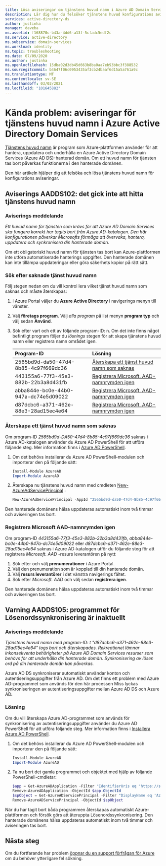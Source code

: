 ```yaml
---
title: Lösa aviseringar om tjänstens huvud namn i Azure AD Domain Services | Microsoft Docs
description: Lär dig hur du felsöker tjänstens huvud konfigurations aviseringar för Azure Active Directory Domain Services
services: active-directory-ds
author: justinha
manager: daveba
ms.assetid: f168870c-b43a-4dd6-a13f-5cfadc5edf2c
ms.service: active-directory
ms.subservice: domain-services
ms.workload: identity
ms.topic: troubleshooting
ms.date: 07/09/2020
ms.author: justinha
ms.openlocfilehash: 15dba02d3db45d663b8ba0aa7eb93bbc3f388532
ms.sourcegitcommit: b4647f06c0953435af3cb24baaf6d15a5a761a9c
ms.translationtype: MT
ms.contentlocale: sv-SE
ms.lasthandoff: 03/02/2021
ms.locfileid: "101645882"
---
```

# <a name="known-issues-service-principal-alerts-in-azure-active-directory-domain-services"></a>Kända problem: aviseringar för tjänstens huvud namn i Azure Active Directory Domain Services

[Tjänstens huvud namn](../active-directory/develop/app-objects-and-service-principals.md) är program som Azure-plattformen använder för att hantera, uppdatera och underhålla en Azure Active Directory Domain Services (Azure AD DS)-hanterad domän. Om ett huvud namn för tjänsten tas bort påverkas funktionerna i den hanterade domänen.

Den här artikeln hjälper dig att felsöka och lösa tjänstens huvud namn för konfigurations aviseringar.

## <a name="alert-aadds102-service-principal-not-found"></a>Aviserings AADDS102: det gick inte att hitta tjänstens huvud namn

### <a name="alert-message"></a>Aviserings meddelande

*Ett huvud namn för tjänsten som krävs för att Azure AD Domain Services ska fungera korrekt har tagits bort från Azure AD-katalogen. Den här konfigurationen påverkar Microsofts förmåga att övervaka, hantera, uppdatera och synkronisera din hanterade domän.*

Om ett obligatoriskt huvud namn för tjänsten tas bort kan Azure-plattformen inte utföra automatiserade hanterings uppgifter. Den hanterade domänen kan inte tillämpa uppdateringar eller göra säkerhets kopior på rätt sätt.

### <a name="check-for-missing-service-principals"></a>Sök efter saknade tjänst huvud namn

Följ stegen nedan om du vill kontrol lera vilket tjänst huvud namn som saknas och måste återskapas:

1. I Azure Portal väljer du **Azure Active Directory** i navigerings menyn till vänster.
1. Välj **företags program**. Välj *alla program* på list menyn **program typ** och välj sedan **Använd**.
1. Sök efter vart och ett av följande program-ID: n. Om det inte finns något befintligt program följer du *lösnings* stegen för att skapa tjänstens huvud namn eller registrera namn området igen.

    | Program-ID | Lösning |
    | :--- | :--- |
    | 2565bd9d-da50-47d4-8b85-4c97f669dc36 | [Återskapa ett tjänst huvud namn som saknas](#recreate-a-missing-service-principal) |
    | 443155a6-77f3-45e3-882b-22b3a8d431fb | [Registrera Microsoft. AAD-namnrymden igen](#re-register-the-microsoft-aad-namespace) |
    | abba844e-bc0e-44b0-947a-dc74e5d09022 | [Registrera Microsoft. AAD-namnrymden igen](#re-register-the-microsoft-aad-namespace) |
    | d87dcbc6-a371-462e-88e3-28ad15ec4e64 | [Registrera Microsoft. AAD-namnrymden igen](#re-register-the-microsoft-aad-namespace) |

### <a name="recreate-a-missing-service-principal"></a>Återskapa ett tjänst huvud namn som saknas

Om program-ID *2565bd9d-DA50-47d4-8b85-4c97f669dc36* saknas i Azure AD-katalogen använder du Azure AD PowerShell för att utföra följande steg. Mer information finns i [Azure AD PowerShell](/powershell/azure/active-directory/install-adv2).

1. Om det behövs installerar du Azure AD PowerShell-modulen och importerar den på följande sätt:

    ```powershell
    Install-Module AzureAD
    Import-Module AzureAD
    ```

1. Återskapa nu tjänstens huvud namn med cmdleten [New-AzureAdServicePrincipal][New-AzureAdServicePrincipal] :

    ```powershell
    New-AzureAdServicePrincipal -AppId "2565bd9d-da50-47d4-8b85-4c97f669dc36"
    ```

Den hanterade domänens hälsa uppdateras automatiskt inom två timmar och aviseringen tas bort.

### <a name="re-register-the-microsoft-aad-namespace"></a>Registrera Microsoft AAD-namnrymden igen

Om program-ID *443155a6-77f3-45e3-882b-22b3a8d431fb*, *abba844e-bc0e-44b0-947a-dc74e5d09022* eller *d87dcbc6-a371-462e-88e3-28ad15ec4e64* saknas i Azure AD-katalogen utför du följande steg för att registrera *Microsoft. AAD* -resurs leverantören på nytt:

1. Sök efter och välj **prenumerationer** i Azure Portal.
1. Välj den prenumeration som är kopplad till din hanterade domän.
1. Välj **resurs leverantörer** i det vänstra navigerings fältet.
1. Sök efter *Microsoft. AAD* och välj sedan **registrera igen**.

Den hanterade domänens hälsa uppdateras automatiskt inom två timmar och aviseringen tas bort.

## <a name="alert-aadds105-password-synchronization-application-is-out-of-date"></a>Varning AADDS105: programmet för Lösenordssynkronisering är inaktuellt

### <a name="alert-message"></a>Aviserings meddelande

*Tjänstens huvud namn med program-ID: t "d87dcbc6-a371-462e-88e3-28ad15ec4e64" togs bort och återskapades. Rekreationet lämnar inkonsekventa behörigheter på Azure AD Domain Services resurser som behövs för att underhålla din hanterade domän. Synkronisering av lösen ord på din hanterade domän kan påverkas.*

Azure AD DS synkroniserar automatiskt användar konton och autentiseringsuppgifter från Azure AD. Om det finns ett problem med Azure AD-programmet som används för den här processen Miss lyckas synkroniseringen av autentiseringsuppgifter mellan Azure AD DS och Azure AD.

### <a name="resolution"></a>Lösning

Om du vill återskapa Azure AD-programmet som används för synkronisering av autentiseringsuppgifter använder du Azure AD PowerShell för att utföra följande steg. Mer information finns i [Installera Azure AD PowerShell](/powershell/azure/active-directory/install-adv2).

1. Om det behövs installerar du Azure AD PowerShell-modulen och importerar den på följande sätt:

    ```powershell
    Install-Module AzureAD
    Import-Module AzureAD
    ```

2. Ta nu bort det gamla programmet och objektet med hjälp av följande PowerShell-cmdletar:

    ```powershell
    $app = Get-AzureADApplication -Filter "IdentifierUris eq 'https://sync.aaddc.activedirectory.windowsazure.com'"
    Remove-AzureADApplication -ObjectId $app.ObjectId
    $spObject = Get-AzureADServicePrincipal -Filter "DisplayName eq 'Azure AD Domain Services Sync'"
    Remove-AzureADServicePrincipal -ObjectId $spObject
    ```

När du har tagit bort båda programmen återskapas automatiskt Azure-plattformen och försök görs att återuppta Lösenordssynkronisering. Den hanterade domänens hälsa uppdateras automatiskt inom två timmar och aviseringen tas bort.

## <a name="next-steps"></a>Nästa steg

Om du fortfarande har problem [öppnar du en support förfrågan för Azure][azure-support] om du behöver ytterligare fel sökning.

<!-- INTERNAL LINKS -->
[azure-support]: ../active-directory/fundamentals/active-directory-troubleshooting-support-howto.md

<!-- EXTERNAL LINKS -->
[New-AzureAdServicePrincipal]: /powershell/module/AzureAD/New-AzureADServicePrincipal
